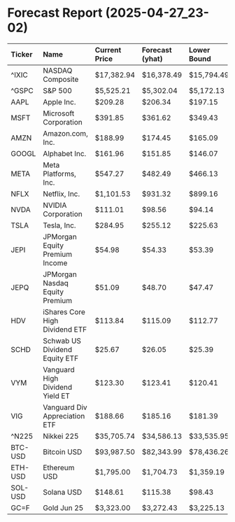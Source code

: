 # Forecast Report (2025-04-27_23-02)

| Ticker   | Name                            | Current Price   | Forecast (yhat)   | Lower Bound   | Upper Bound   | Alert   |
|:---------|:--------------------------------|:----------------|:------------------|:--------------|:--------------|:--------|
| ^IXIC    | NASDAQ Composite                | $17,382.94      | $16,378.49        | $15,794.49    | $16,887.92    | SELL    |
| ^GSPC    | S&P 500                         | $5,525.21       | $5,302.04         | $5,172.13     | $5,437.59     | SELL    |
| AAPL     | Apple Inc.                      | $209.28         | $206.34           | $197.15       | $214.37       | HOLD    |
| MSFT     | Microsoft Corporation           | $391.85         | $361.62           | $349.43       | $375.49       | SELL    |
| AMZN     | Amazon.com, Inc.                | $188.99         | $174.45           | $165.09       | $183.25       | SELL    |
| GOOGL    | Alphabet Inc.                   | $161.96         | $151.85           | $146.07       | $157.90       | SELL    |
| META     | Meta Platforms, Inc.            | $547.27         | $482.49           | $466.13       | $499.17       | SELL    |
| NFLX     | Netflix, Inc.                   | $1,101.53       | $931.32           | $899.16       | $968.28       | SELL    |
| NVDA     | NVIDIA Corporation              | $111.01         | $98.56            | $94.14        | $102.62       | SELL    |
| TSLA     | Tesla, Inc.                     | $284.95         | $255.12           | $225.63       | $283.65       | SELL    |
| JEPI     | JPMorgan Equity Premium Income  | $54.98          | $54.33            | $53.39        | $55.31        | HOLD    |
| JEPQ     | JPMorgan Nasdaq Equity Premium  | $51.09          | $48.70            | $47.47        | $49.89        | SELL    |
| HDV      | iShares Core High Dividend ETF  | $113.84         | $115.09           | $112.77       | $117.32       | HOLD    |
| SCHD     | Schwab US Dividend Equity ETF   | $25.67          | $26.05            | $25.39        | $26.66        | HOLD    |
| VYM      | Vanguard High Dividend Yield ET | $123.30         | $123.41           | $120.41       | $126.21       | HOLD    |
| VIG      | Vanguard Div Appreciation ETF   | $188.66         | $185.16           | $181.39       | $189.29       | HOLD    |
| ^N225    | Nikkei 225                      | $35,705.74      | $34,586.13        | $33,535.95    | $35,584.11    | SELL    |
| BTC-USD  | Bitcoin USD                     | $93,987.50      | $82,343.99        | $78,436.26    | $86,253.15    | SELL    |
| ETH-USD  | Ethereum USD                    | $1,795.00       | $1,704.73         | $1,359.19     | $2,060.84     | HOLD    |
| SOL-USD  | Solana USD                      | $148.61         | $115.38           | $98.43        | $132.24       | SELL    |
| GC=F     | Gold Jun 25                     | $3,323.00       | $3,272.43         | $3,225.13     | $3,322.57     | SELL    |